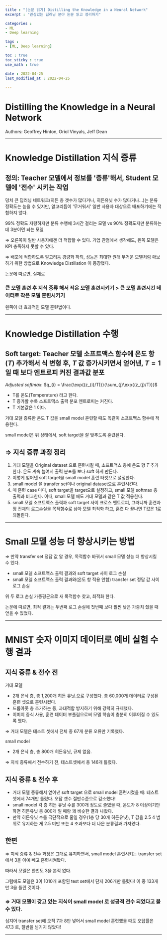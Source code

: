 ```yaml
---
title : "[논문 읽기] Distilling the Knowledge in a Neural Network"
excerpt : "관심있는 딥러닝 분야 논문 읽고 정리하기"

categories : 
- ML
- Deep learning

tags : 
- [ML, Deep learning]

toc : true 
toc_sticky : true 
use_math : true

date : 2022-04-25
last_modified_at : 2022-04-25

---
```


# Distilling the Knowledge in a Neural Network 

Authors: Geoffrey Hinton, Oriol Vinyals, Jeff Dean

---

# Knowledge Distillation 지식 증류

## 정의: Teacher 모델에서 정보를 '증류'해서, Student 모델에 '전수' 시키는 작업

덩치 큰 딥러닝 네트워크(히든 층 갯수가 많다거나, 히든유닛 수가 많다거나...)는 분류 정확도는 높을 수 있지만, 알고리듬이 '무거워서' 일반 사용자 대상으로 배포하기에는 적합하지 않다.

99% 정확도 자랑하지만 분류 수행에 3시간 걸리는 모델 vs 90% 정확도지만 분류하는 데 3분이면 되는 모델 

$\Rightarrow$ 오른쪽이 일반 사용자에겐 더 적합할 수 있다. 기업 관점에서 생각해도, 왼쪽 모델은 KPI 충족하지 못할 수 있다. 

$\Rightarrow$ 배포에 적합하도록 알고리듬 경량화 하되, 성능은 최대한 원래 무거운 모델처럼 확보하기 위한 방법으로 Knowledge Distillation 이 등장했다. 

논문에 따르면, 실제로 

### 큰 모델 훈련 후 지식 증류 해서 작은 모델 훈련시키기 $>$ 큰 모델 훈련시킨 데이터로 작은 모델 훈련시키기 

왼쪽이 더 효과적인 모델 훈련법이다. 

---

# Knowledge Distillation 수행 

## Soft target: Teacher 모델 소프트맥스 함수에 온도 항($T$) 추가해서 식 변형 후, $T$ 값 증가시키면서 얻어낸, $T=1$ 일 때 보다 엔트로피 커진 결과값 분포

$Adjusted$ $softmax$: $q_{i} = \frac{\exp{(z_{i}/T)}}{\sum_{j}\exp{(z_{j}/T)}}$

- T를 온도(Temperature) 라고 한다. 
- T 증가할 수록 소프트맥스 출력 분포 엔트로피는 커진다. 
- T 기본값은 $1$ 이다. 

거대 모델 증류한 온도 T 값을 small model 훈련할 때도 똑같이 소프트맥스 함수에 적용한다. 

small model은 위 상태에서, soft target을 잘 맞추도록 훈련된다. 

## $\Rightarrow$ 지식 증류 과정 정리 

1. 거대 모델을 Original dataset 으로 훈련시킬 때, 소프트맥스 층에 온도 항 $T$ 추가한다. 온도 계속 높여서 출력 분포를 보다 soft 하게 만든다. 
2. 이렇게 얻어낸 soft target을 small model 훈련 타겟으로 설정한다. 
3. small model 을 transfer set이나 original dataset으로 훈련시킨다. 
4. 매 훈련 case 마다, soft target을 target으로 설정하고, small 모델 softmax 층 출력과 비교한다. 이때, small 모델 에도 거대 모델과 같은 T 값 적용한다. 
5. small 모델 소프트맥스 출력과 soft target 사이 크로스 엔트로피, 그러니까 훈련과정 전체의 로그손실을 목적함수로 삼아 모델 최적화 하고, 훈련 다 끝나면 T값은 1로 되돌린다. 

---

# Small 모델 성능 더 향상시키는 방법

$\Rightarrow$ 만약 transfer set 정답 값 알 경우, 목적함수 바꿔서 small 모델 성능 더 향상시킬 수 있다. 

- small 모델 소프트맥스 출력 결과와 soft target 사이 로그 손실 
- small 모델 소프트맥스 출력 결과와(온도 항 적용 안함) transfer set 정답 값 사이 로그 손실 

위 두 로그 손실 가중평균으로 새 목적함수 찾고, 최적화 한다. 

논문에 따르면, 최적 결과는 두번째 로그 손실에 첫번째 보다 훨씬 낮은 가중치 줬을 때 얻을 수 있었다. 

---

# MNIST 숫자 이미지 데이터로 예비 실험 수행 결과 

## 지식 증류 & 전수 전

거대 모델
- 2개 은닉 층, 총 1,200개 히든 유닛.으로 구성했다. 총 60,000개 데이터로 구성된 훈련 셋으로 훈련시켰다. 
- 드롭아웃 층 추가하는 등, 과대적합 방지하기 위해 강력히 규제했다. 
- 이미지 증식 사용, 훈련 데이터 부풀림으로써 모델 학습이 충분히 이루어질 수 있도록 했다. 

$\Rightarrow$ 거대 모델은 테스트 셋에서 전체 중 67개 분류 오류만 기록했다. 

small model
- 2개 은닉 층, 총 800개 히든유닛, 규제 없음. 

$\Rightarrow$ 지식 증류해서 전수하기 전, 테스트셋에서 총 146개 틀렸다. 

## 지식 증류 & 전수 후 

- 거대 모델 증류해서 얻어낸 soft target 으로 small model 훈련시켰을 때: 테스트셋에서 74개만 틀렸다. 오답 갯수 절반수준으로 감소했다!
- small model 각 층 히든 유닛 수를 300개 정도로 줄였을 때, 온도가 8 이상이기만 하면 히든유닛 총 800개 일 때랑 꽤 비슷한 결과 나왔다. 
- 만약 히든유닛 수를 극단적으로 줄일 경우(1층 당 30개 히든유닛), T 값을 $2.5~4$ 범위로 유지하는 게 $2.5$ 미만 또는 $4$ 초과보다 더 나은 분류결과 가져왔다. 

## 한편 

$\Rightarrow$ 지식 증류 & 전수 과정은 그대로 유지하면서, small model 훈련시키는 transfer set 에서 3을 아예 빼고 훈련시켜봤다. 

따라서 모델은 한번도 3을 본적 없다. 

그럼에도 모델은 3이 1010개 포함된 test set에서 단지 206개만 틀렸다! 이 중 133개만 3을 틀린 것이다. 

### $\Rightarrow$ 거대 모델이 갖고 있는 지식이 small model 로 성공적 전수 되었다고 볼 수 있다. 

심지어 transfer set에 오직 7과 8만 넣어서 small model 훈련했을 때도 오답률은 $47.3%$ 로, 절반을 넘기지 않았다!

---























